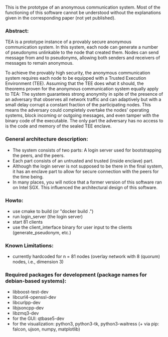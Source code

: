 This is the prototype of an anonymous communication system.
Most of the functioning of this software cannot be understood without the explanations given in the corresponding paper (not yet published).

### Abstract:
TEA is a prototype instance of a provably secure anonymous communication system. 
In this system, each node can generate a number of pseudonyms unlinkable to the node that created them.
 Nodes can send message from and to pseudonyms, allowing both senders and receivers of messages to remain anonymous.

To achieve the provably high security, the anonymous communication system requires each node to be equipped with a Trusted Execution Environment (TEE). 
 Assuming that the TEE does what it should, the theorems proven for the anonymous communication system equally apply to TEA: 
 The system guarantees strong anonymity in spite of the presence of an adversary that observes all network traffic and can adaptively but with a small delay corrupt a constant fraction of the participating nodes. 
 This means the adversary could completely overtake the nodes' operating systems, block incoming or outgoing messages, and even tamper with the binary code of the executable. 
 The only part the adversary has no access to is the code and memory of the sealed TEE enclave.

### General architecture description:
* The system consists of two parts: A login server used for bootstrapping the peers, and the peers.
* Each part consists of an untrusted and trusted (inside enclave) part.
* Although the login server is not supposed to be there in the final system, it has an enclave part to allow for secure connection with the peers for the time being.
* In many places, you will notice that a former version of this software ran on Intel SGX. This influenced the architectural design of this software.

### Howto:
  * use cmake to build (or "docker build .")
  * run login_server (the login server)
  * start 81 clients
  * use the client\_interface binary for user input to the clients (generate_pseudonym, etc.)

### Known Limitations:
  * currently hardcoded for n = 81 nodes (overlay network with 8 (quorum) nodes, i.e., dimension 3)
  
### Required packages for development (package names for debian-based systems):
  * libboost-test-dev
  * libcurl4-openssl-dev
  * libcurlpp-dev
  * libjsoncpp-dev
  * libzmq3-dev
  * for the GUI: qtbase5-dev
  * for the visualization: python3, python3-tk, python3-waitress (+ via pip: falcon, ujson, numpy, matplotlib)

